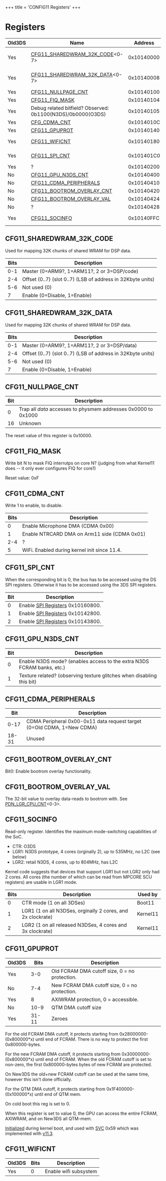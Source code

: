 +++
title = 'CONFIG11 Registers'
+++

# Registers

| Old3DS | Name                                                                      | Address    | Width | Used by                                                   |
|--------|---------------------------------------------------------------------------|------------|-------|-----------------------------------------------------------|
| Yes    | [CFG11_SHAREDWRAM_32K_CODE](#CFG11_SHAREDWRAM_32K_CODE "wikilink")\<0-7\> | 0x10140000 | 1\*8  | Boot11, Process9, [DSP Services](DSP_Services "wikilink") |
| Yes    | [CFG11_SHAREDWRAM_32K_DATA](#CFG11_SHAREDWRAM_32K_DATA "wikilink")\<0-7\> | 0x10140008 | 1\*8  | Boot11, Process9, [DSP Services](DSP_Services "wikilink") |
| Yes    | [CFG11_NULLPAGE_CNT](#CFG11_NULLPAGE_CNT "wikilink")                      | 0x10140100 | 4     |                                                           |
| Yes    | [CFG11_FIQ_MASK](#CFG11_FIQ_MASK "wikilink")                              | 0x10140104 | 1     | Kernel11.                                                 |
| Yes    | Debug related bitfield? Observed: 0b1100(N3DS)/0b0000(O3DS)               | 0x10140105 | 1     |                                                           |
| Yes    | [CFG_CDMA_CNT](#CFG11_CDMA_CNT "wikilink")                                | 0x1014010C | 2     | TwlBg                                                     |
| Yes    | [CFG11_GPUPROT](#CFG11_GPUPROT "wikilink")                                | 0x10140140 | 4     | Kernel11                                                  |
| Yes    | [CFG11_WIFICNT](#CFG11_WIFICNT "wikilink")                                | 0x10140180 | 1     | TwlBg, [NWM Services](NWM_Services "wikilink")            |
| Yes    | [CFG11_SPI_CNT](#CFG11_SPI_CNT "wikilink")                                | 0x101401C0 | 2     | [SPI Services](SPI_Services "wikilink"), TwlBg            |
| Yes    | ?                                                                         | 0x10140200 | 4     |                                                           |
| No     | [CFG11_GPU_N3DS_CNT](#CFG11_GPU_N3DS_CNT "wikilink")                      | 0x10140400 | 1     | NewKernel11                                               |
| No     | [CFG11_CDMA_PERIPHERALS](#CFG11_CDMA_PERIPHERALS "wikilink")              | 0x10140410 | 4     | NewKernel11                                               |
| No     | [CFG11_BOOTROM_OVERLAY_CNT](#CFG11_BOOTROM_OVERLAY_CNT "wikilink")        | 0x10140420 | 1     | NewKernel11                                               |
| No     | [CFG11_BOOTROM_OVERLAY_VAL](#CFG11_BOOTROM_OVERLAY_VAL "wikilink")        | 0x10140424 | 4     | NewKernel11                                               |
| No     | ?                                                                         | 0x10140428 | 4     |                                                           |
| Yes    | [CFG11_SOCINFO](#CFG11_SOCINFO "wikilink")                                | 0x10140FFC | 2     | Boot11, Kernel11                                          |

## CFG11_SHAREDWRAM_32K_CODE

Used for mapping 32K chunks of shared WRAM for DSP data.

| Bits | Description                                                 |
|------|-------------------------------------------------------------|
| 0-1  | Master (0=ARM9?, 1=ARM11?, 2 or 3=DSP/code)                 |
| 2-4  | Offset (0..7) (slot 0..7) (LSB of address in 32Kbyte units) |
| 5-6  | Not used (0)                                                |
| 7    | Enable (0=Disable, 1=Enable)                                |

## CFG11_SHAREDWRAM_32K_DATA

Used for mapping 32K chunks of shared WRAM for DSP data.

| Bits | Description                                                 |
|------|-------------------------------------------------------------|
| 0-1  | Master (0=ARM9?, 1=ARM11?, 2 or 3=DSP/data)                 |
| 2-4  | Offset (0..7) (slot 0..7) (LSB of address in 32Kbyte units) |
| 5-6  | Not used (0)                                                |
| 7    | Enable (0=Disable, 1=Enable)                                |

## CFG11_NULLPAGE_CNT

| Bit | Description                                                    |
|-----|----------------------------------------------------------------|
| 0   | Trap all *data* accesses to physmem addresses 0x0000 to 0x1000 |
| 16  | Unknown                                                        |

The reset value of this register is 0x10000.

## CFG11_FIQ_MASK

Write bit N to mask FIQ interrutps on core N? (judging from what
Kernel11 does -- it only ever configures FIQ for core1)

Reset value: 0xF

## CFG11_CDMA_CNT

Write 1 to enable, to disable.

| Bits | Description                                  |
|------|----------------------------------------------|
| 0    | Enable Microphone DMA (CDMA 0x00)            |
| 1    | Enable NTRCARD DMA on Arm11 side (CDMA 0x01) |
| 2-4  | ?                                            |
| 5    | WiFi. Enabled during kernel init since 11.4. |

## CFG11_SPI_CNT

When the corresponding bit is 0, the bus has to be accessed using the DS
SPI registers. Otherwise it has to be accessed using the 3DS SPI
registers.

| Bit | Description                                                  |
|-----|--------------------------------------------------------------|
| 0   | Enable [SPI Registers](SPI_Registers "wikilink") 0x10160800. |
| 1   | Enable [SPI Registers](SPI_Registers "wikilink") 0x10142800. |
| 2   | Enable [SPI Registers](SPI_Registers "wikilink") 0x10143800. |

## CFG11_GPU_N3DS_CNT

| Bit | Description                                                            |
|-----|------------------------------------------------------------------------|
| 0   | Enable N3DS mode? (enables access to the extra N3DS FCRAM banks, etc.) |
| 1   | Texture related? (observing texture glitches when disabling this bit)  |

## CFG11_CDMA_PERIPHERALS

| Bit   | Description                                                            |
|-------|------------------------------------------------------------------------|
| 0-17  | CDMA Peripheral 0x00-0x11 data request target (0=Old CDMA, 1=New CDMA) |
| 18-31 | Unused                                                                 |

## CFG11_BOOTROM_OVERLAY_CNT

Bit0: Enable bootrom overlay functionality.

## CFG11_BOOTROM_OVERLAY_VAL

The 32-bit value to overlay data-reads to bootrom with. See
[PDN_LGR_CPU_CNT](PDN_Registers#PDN_LGR_CPU_CNT<0-3> "wikilink")\<0-3\>.

## CFG11_SOCINFO

Read-only register. Identifies the maximum mode-switching capabilities
of the SoC.

- CTR: O3DS
- LGR1: N3DS prototype, 4 cores (orginally 2), up to 535MHz, no L2C (see
  below)
- LGR2: retail N3DS, 4 cores, up to 804MHz, has L2C

Kernel code suggests that devices that support LGR1 but not LGR2 only
had 2 cores. All cores (the number of which can be read from MPCORE SCU
registers) are usable in LGR1 mode.

| Bits | Description                                                 | Used by  |
|------|-------------------------------------------------------------|----------|
| 0    | CTR mode (1 on all 3DSes)                                   | Boot11   |
| 1    | LGR1 (1 on all N3DSes, orginally 2 cores, and 2x clockrate) | Kernel11 |
| 2    | LGR2 (1 on all released N3DSes, 4 cores and 3x clockrate)   | Kernel11 |

## CFG11_GPUPROT

| Old3DS | Bits  | Description                                   |
|--------|-------|-----------------------------------------------|
| Yes    | 3-0   | Old FCRAM DMA cutoff size, 0 = no protection. |
| No     | 7-4   | New FCRAM DMA cutoff size, 0 = no protection. |
| Yes    | 8     | AXIWRAM protection, 0 = accessible.           |
| No     | 10-9  | QTM DMA cutoff size                           |
| Yes    | 31-11 | Zeroes                                        |

For the old FCRAM DMA cutoff, it protects starting from
0x28000000-(0x800000\*x) until end of FCRAM. There is no way to protect
the first 0x800000-bytes.

For the new FCRAM DMA cutoff, it protects starting from
0x30000000-(0x800000\*x) until end of FCRAM. When the old FCRAM cutoff
is set to non-zero, the first 0x800000-bytes bytes of new FCRAM are
protected.

On New3DS the old+new FCRAM cutoff can be used at the same time, however
this isn't done officially.

For the QTM DMA cutoff, it protects starting from
0x1F400000-(0x100000\*x) until end of QTM mem.

On cold boot this reg is set to 0.

When this register is set to value 0, the GPU can access the entire
FCRAM, AXIWRAM, and on New3DS all QTM-mem.

[Initialized](SVC "wikilink") during kernel boot, and used with
[SVC](SVC "wikilink") 0x59 which was implemented with
[v11.3](11.3.0-36 "wikilink").

## CFG11_WIFICNT

| Old3DS | Bits | Description           |
|--------|------|-----------------------|
| Yes    | 0    | Enable wifi subsystem |